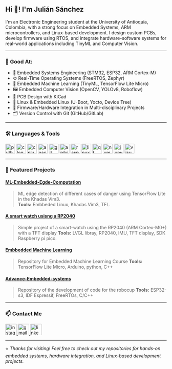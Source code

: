 <h2 align="left">Hi 👋! I'm Julián Sánchez</h2>

<p align="left">I'm an Electronic Engineering student at the University of Antioquia, Colombia, with a strong focus on Embedded Systems, ARM microcontrollers, and Linux-based development. I design custom PCBs, develop firmware using RTOS, and integrate hardware-software systems for real-world applications including TinyML and Computer Vision.</p>

---

### 🚀 Good At:

- 🔧 Embedded Systems Engineering (STM32, ESP32, ARM Cortex-M)
- ⚙️ Real-Time Operating Systems (FreeRTOS, Zephyr)
- 🧠 Embedded Machine Learning (TinyML, TensorFlow Lite Micro)
- 🖼️ Embedded Computer Vision (OpenCV, YOLOv8, Roboflow)
- 📐 PCB Design with KiCad
- 🐧 Linux & Embedded Linux (U-Boot, Yocto, Device Tree)
- 🧰 Firmware/Hardware Integration in Multi-disciplinary Projects
- 🗂️ Version Control with Git (GitHub/GitLab)

---

### 🛠️ Languages & Tools

<div align="left">
  <img src="https://cdn.jsdelivr.net/gh/devicons/devicon/icons/python/python-original.svg" height="30" alt="python logo" />
  <img src="https://skillicons.dev/icons?i=c" height="30" alt="c logo" />
  <img src="https://skillicons.dev/icons?i=cpp" height="30" alt="cplusplus logo" />
  <img src="https://cdn.simpleicons.org/anaconda/44A833" height="30" alt="anaconda logo" />
  <img src="https://cdn.simpleicons.org/git/F05032" height="30" alt="git logo" />
  <img src="https://cdn.simpleicons.org/arduino/00979D" height="30" alt="arduino logo" />
  <img src="https://cdn.simpleicons.org/raspberrypi/A22846" height="30" alt="raspberrypi logo" />
  <img src="https://cdn.jsdelivr.net/gh/devicons/devicon/icons/linux/linux-original.svg" height="30" alt="linux logo" />
  <img src="https://cdn.simpleicons.org/qt/41CD52" height="30" alt="qt logo" />
  <img src="https://cdn.jsdelivr.net/gh/devicons/devicon/icons/numpy/numpy-original.svg" height="30" alt="numpy logo" />
  <img src="https://cdn.simpleicons.org/jupyter/F37626" height="30" alt="jupyter logo" />
  <img src="https://cdn.jsdelivr.net/gh/devicons/devicon/icons/visualstudio/visualstudio-plain.svg" height="30" alt="visualstudio logo" />
</div>

---

### 📂 Featured Projects

#### [ML-Embedded-Egde-Computation](https://github.com/jusanchez6/INTERPERIA_SISTEMIC.git)
> ML edge detection of different cases of danger using TensorFlow Lite in the Khadas Vim3.  
**Tools:** Embbeded Linux, Khadas Vim3, TFL.

#### [A smart watch usisng a RP2040](https://github.com/jusanchez6/MArchONs.git)
> Simple project of a smart-watch using the RP2040 (ARM Cortex-M0+) with a TFT display 
**Tools:** LVGL libray, RP2040, IMU, TFT display, SDK Raspberry pi pico. 

#### [Embbedded Machine Learning](https://github.com/jusanchez6/Embedded-Machine-Learning.git)
> Repository for Embedded Machine Learning Course 
**Tools:** TensorFlow Lite Micro, Arduino, python, C++

#### [Advance-Embedded-systems](https://github.com/jusanchez6/Sistemas_embebidos_avanzados.git)
> Repository of the development of code for the robocup
**Tools:** ESP32-s3, IDF Espressif, FreeRTOs, C/C++ 

---

### 📫 Contact Me

<div align="left">
  <a href="https://www.instagram.com/jeg_erjulian?igsh=MTZ0aG10Nndzc2IyeA%3D%3D&utm_source=qr" target="_blank">
    <img src="https://img.shields.io/static/v1?message=Instagram&logo=instagram&label=&color=E4405F&logoColor=white&labelColor=&style=for-the-badge" height="35" alt="instagram logo" />
  </a>
  <a href="mailto:julian.sanchez6@udea.edu.co" target="_blank">
    <img src="https://img.shields.io/static/v1?message=Gmail&logo=gmail&label=&color=D14836&logoColor=white&labelColor=&style=for-the-badge" height="35" alt="gmail logo" />
  </a>
  <a href="https://www.linkedin.com/in/juli%C3%A1n-mauricio-s%C3%A1nchez-ceballos-a6823a325/" target="_blank">
    <img src="https://img.shields.io/static/v1?message=LinkedIn&logo=linkedin&label=&color=0077B5&logoColor=white&labelColor=&style=for-the-badge" height="35" alt="linkedin logo" />
  </a>
</div>

---

⭐ *Thanks for visiting! Feel free to check out my repositories for hands-on embedded systems, hardware integration, and Linux-based development projects.*
